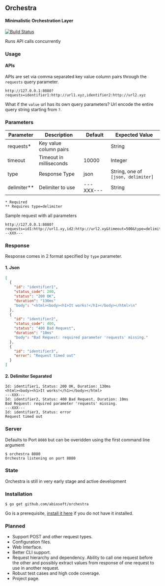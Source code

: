 ## Orchestra
#### Minimalistic Orchestration Layer
[![Build Status](https://drone.io/github.com/abiosoft/orchestra/status.png)](https://drone.io/github.com/abiosoft/orchestra/latest)

Runs API calls concurrently

### Usage
#### APIs
APIs are set via comma separated key value column pairs through the `requests` query parameter.
```
http://127.0.0.1:8080?requests=identifier1:http://url1.xyz,identifier2:http://url2.xyz
```
What if the `value` url has its own query parameters? Url encode the entire query string starting from `?`.
### Parameters

| Parameter | Description | Default | Expected Value |
| --------- | ----------- | ------- | ----- |
| requests* | Key value column pairs | | String |
| timeout | Timeout in milliseconds | 10000 | Integer
| type | Response Type | json | String, one of `[json, delimiter]` |
| delimiter**| Delimiter to use| ---XXX--- | String |
`* Required`  
`** Requires type=delimiter`

Sample request with all parameters
```
http://127.0.0.1:8080?requests=id1:http://url1.xy,id2:http://url2.xy&timeout=500&type=delimiter&delimiter=---XXX---
```

### Response
Response comes in 2 format specified by `type` parameter.
#### 1. Json
```json
[
  {
    "id": "identifier1",
    "status_code": 200,
    "status": "200 OK",
    "duration": "130ms"
    "body": "<html><body><h1>It works!</h1></body></html>\n"
  },
  {
    "id": "identifier2",
    "status_code": 400,
    "status": "400 Bad Request",
    "duration": "10ms"
    "body": "Bad Request: required parameter 'requests' missing."
  },
  {
    "id": "identifier3",
    "error": "Request timed out"
  }
]
```
#### 2. Delimiter Separated
```
Id: identifier1, Status: 200 OK, Duration: 130ms
<html><body><h1>It works!</h1></body></html>
---XXX---
Id: identifier2, Status: 400 Bad Request, Duration: 10ms
Bad Request: required parameter 'requests' missing.
---XXX---
Id: identifier3, Status: error
Request timed out
```

### Server
Defaults to Port `8080` but can be overidden using the first command line argument
```shell
$ orchestra 8080
Orchestra listening on port 8080
```

### State
Orchestra is still in very early stage and active development

### Installation
```shell
$ go get github.com/abiosoft/orchestra
```
Go is a prerequisite, [install it here](https://golang.org/doc/install) if you do not have it installed.

### Planned
* Support POST and other request types.
* Configuration files.
* Web Interface.
* Better CLI support.
* Request hierarchy and dependency. Ability to call one request before the other and possibly extract values from response of one request to use in another request.
* Robust test cases and high code coverage.
* Project page.
